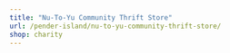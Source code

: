 ```yaml
---
title: "Nu-To-Yu Community Thrift Store"
url: /pender-island/nu-to-yu-community-thrift-store/
shop: charity
---
```

